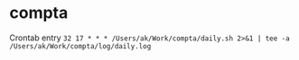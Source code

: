 compta
======

Crontab entry `32 17 * * * /Users/ak/Work/compta/daily.sh 2>&1 | tee -a /Users/ak/Work/compta/log/daily.log`
